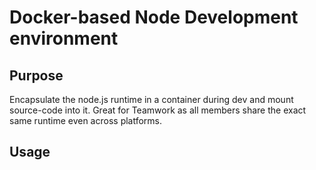 # Docker-based Node Development environment

## Purpose

Encapsulate the node.js runtime in a container during dev and mount source-code
into it. Great for Teamwork as all members share the exact same runtime even
across platforms. 

## Usage
